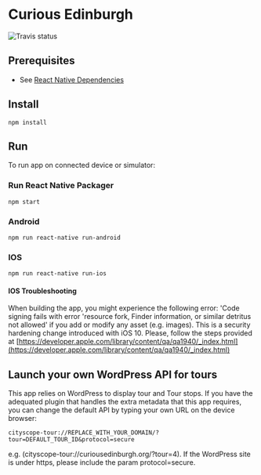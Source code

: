 # Curious Edinburgh

![Travis status](https://travis-ci.org/edina/CuriousEdinburgh2.svg?branch=master)

## Prerequisites
* See [React Native Dependencies](https://facebook.github.io/react-native/docs/getting-started.html)

## Install
```
npm install 
```

## Run

To run app on connected device or simulator:

### Run React Native Packager
```
npm start
```

### Android
```
npm run react-native run-android
```

### IOS
```
npm run react-native run-ios
```

#### IOS Troubleshooting

When building the app, you might experience the following error: 'Code signing fails with error 'resource fork, Finder information, or similar detritus not allowed' if you add or modify any asset (e.g. images). This is a security hardening change introduced with iOS 10. Please, follow the steps provided at [https://developer.apple.com/library/content/qa/qa1940/_index.html](https://developer.apple.com/library/content/qa/qa1940/_index.html)

## Launch your own WordPress API for tours

This app relies on WordPress to display tour and Tour stops. If you have the adequated plugin that handles the extra metadata that this app requires, you can change the default API by typing your own URL on the device browser:

```
cityscope-tour://REPLACE_WITH_YOUR_DOMAIN/?tour=DEFAULT_TOUR_ID&protocol=secure
```
e.g. (cityscope-tour://curiousedinburgh.org/?tour=4). If the WordPress site is under https, please include the param protocol=secure.

